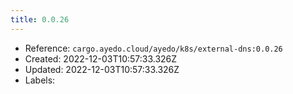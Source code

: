 ```yaml
---
title: 0.0.26
---
```



- Reference: `cargo.ayedo.cloud/ayedo/k8s/external-dns:0.0.26`
- Created: 2022-12-03T10:57:33.326Z
- Updated: 2022-12-03T10:57:33.326Z
- Labels:


